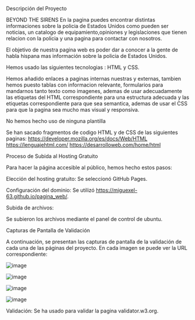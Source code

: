 Descripción del Proyecto

BEYOND THE SIRENS
En la pagina puedes encontrar distintas informaciones sobre la policia de Estados Unidos como pueden ser noticias, un catalogo de equipamiento,opiniones y legislaciones que tienen relacion con la policia y una pagina para contactar con nosotros.

El objetivo de nuestra pagina web es poder dar a conocer a la gente de habla hispana mas información sobre la policia de Estados Unidos.

Hemos usado las siguientes tecnologias : HTML y CSS.

Hemos añadido enlaces a paginas internas nuestras y externas, tambien hemos puesto tablas con informacion relevante, formularios para mandarnos tanto texto como imagenes, ademas de usar adecuadamente las etiquetas del HTML correspondiente para una estructura 
adecuada y las etiquetas correspondiente para que sea semantica, ademas de usar el CSS para que la pagina sea mucho mas visual y responsiva.

No hemos hecho uso de ninguna plantilla

Se han sacado fragmentos de codigo HTML y de CSS de las siguientes paginas:
https://developer.mozilla.org/es/docs/Web/HTML
https://lenguajehtml.com/
https://desarrolloweb.com/home/html

Proceso de Subida al Hosting Gratuito

Para hacer la página accesible al público, hemos hecho estos pasos:

Elección del hosting gratuito: Se seleccionó GitHub Pages.

Configuración del dominio: Se utilizó https://miguexel-63.github.io/pagina_web/.

Subida de archivos:

Se subieron los archivos mediante el panel de control de ubuntu.


Capturas de Pantalla de Validación

A continuación, se presentan las capturas de pantalla de la validación de cada una de las páginas del proyecto. En cada imagen se puede ver la URL correspondiente:

![image](https://github.com/user-attachments/assets/e35849ef-2bb3-4723-961e-13300d1e3180)

![image](https://github.com/user-attachments/assets/8978ad52-7604-47f8-a92e-8c5246835d84)

![image](https://github.com/user-attachments/assets/40c51e75-071a-4401-89fa-cbbaf40f455b)

![image](https://github.com/user-attachments/assets/db3cc8fa-a6cf-42ec-bae9-e59a05243733)

Validación: Se ha usado para validar la pagina validator.w3.org.
